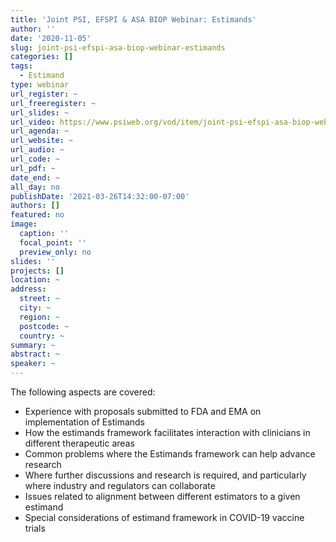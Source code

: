 ```yaml
---
title: 'Joint PSI, EFSPI & ASA BIOP Webinar: Estimands'
author: ''
date: '2020-11-05'
slug: joint-psi-efspi-asa-biop-webinar-estimands
categories: []
tags:
  - Estimand
type: webinar
url_register: ~
url_freeregister: ~
url_slides: ~
url_video: https://www.psiweb.org/vod/item/joint-psi-efspi-asa-biop-webinar-estimands
url_agenda: ~
url_website: ~
url_audio: ~
url_code: ~
url_pdf: ~
date_end: ~
all_day: no
publishDate: '2021-03-26T14:32:00-07:00'
authors: []
featured: no
image:
  caption: ''
  focal_point: ''
  preview_only: no
slides: ''
projects: []
location: ~
address:
  street: ~
  city: ~
  region: ~
  postcode: ~
  country: ~
summary: ~
abstract: ~
speaker: ~
---
```

<!--more-->
The following aspects are covered:  
- Experience with proposals submitted to FDA and EMA on implementation of Estimands  
- How the estimands framework facilitates interaction with clinicians in different therapeutic areas  
- Common problems where the Estimands framework can help advance research  
- Where further discussions and research is required, and particularly where industry and regulators can collaborate  
- Issues related to alignment between different estimators to a given estimand  
- Special considerations of estimand framework in COVID-19 vaccine trials  
